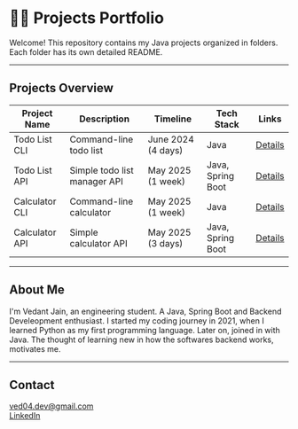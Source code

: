 # 🧑‍💻 Projects Portfolio

Welcome! This repository contains my Java projects organized in folders. Each folder has its own detailed README.

---

## Projects Overview

| Project Name        | Description                     | Timeline           | Tech Stack             | Links                                      |
|---------------------|---------------------------------|--------------------|------------------------|--------------------------------------------|
| Todo List CLI       | Command-line todo list          | June 2024 (4 days) | Java                   | [Details](./TodoList_App/README.md)        |
| Todo List API       | Simple todo list manager API    | May 2025 (1 week)  | Java, Spring Boot      | [Details](./TaskManagement_API/README.md)  |
| Calculator CLI      | Command-line calculator         | May 2025 (1 week)  | Java                   | [Details](./Calculator_CLI/README.md)      |
| Calculator API      | Simple calculator API           | May 2025 (3 days)  | Java, Spring Boot      | [Details](./Calculator_API/README.md)      |   

---

## About Me

I'm Vedant Jain, an engineering student. A Java, Spring Boot and Backend Develeopment enthusiast. I started my coding journey in 2021, when I learned Python as my first programming language. Later on, joined in with Java. 
The thought of learning new in how the softwares backend works, motivates me.

---

## Contact

ved04.dev@gmail.com  
[LinkedIn](https://www.linkedin.com/in/vedant-jain-3b0115334/)
